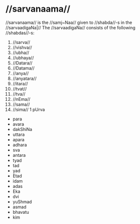 # //sarvanaama//

//sarvanaama// is the //samj~Naa// given to //shabda//-s in the //sarvaadigaNa|// The //sarvaadigaNa// consists of the following //shabdas//-s:

1. //sarva//
2. //vishva//
3. //ubha//
4. //ubhaya//
5. //Datara//
6. //Datama//
7. //anya//
8. //anyatara//
9. //itara//
10. //tvat//
11. //tva//
12. //nEma//
13. //sama//
14. //sima//
1 pUrva
- para
- avara
- dakShiNa
- uttara
- apara
- adhara
- sva
- antara
- tyad
- tad
- yad
- Etad
- idam
- adas
- Eka
- dvi
- yuShmad
- asmad
- bhavatu
- kim

<!--stackedit_data:
eyJoaXN0b3J5IjpbLTk3MDY0MjIzNiw1MjU5MzM0ODUsMTI4Mj
EzODk2MSwxMzc3OTU1ODU3LC0xNDg1NTA2NjkxLDg5NDIyMzQx
NSw5MDM4MzY5MDQsLTE2Nzk3MjQ4NDBdfQ==
-->